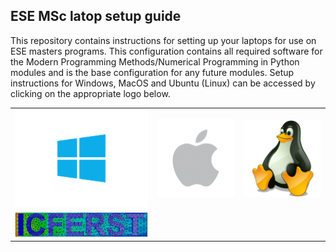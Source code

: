 ## ESE MSc latop setup guide
This repository contains instructions for setting up your laptops for use on ESE masters programs. This configuration contains all required software for the Modern Programming Methods/Numerical Programming in Python modules and is the base configuration for any future modules. Setup instructions for Windows, MacOS and Ubuntu (Linux) can be accessed by clicking on the appropriate logo below.

<table>
  <tr>
    <td>
      <a href="setup-instructions/windows.md">
        <img src="images/logo-windows.png" alt="Windows">
      </a>
    </td>
    <td>
      <a href="setup-instructions/macos.md">
        <img src="images/logo-macos.png" alt="macOS">
      </a>
    </td>
    <td>
      <a href="setup-instructions/ubuntu.md">
        <img src="images/logo-linux.png" alt="Ubuntu">
      </a>
    </td>
  </tr>
   <tr>
    <td>
      <a href="setup-instructions/ICFERST.md">
        <img src="images/Logo_IC_FERST.png" alt="ICFERST">
      </a>
    </td>
</table>
